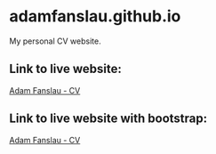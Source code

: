 # adamfanslau.github.io
My personal CV website.

## Link to live website:
[Adam Fanslau - CV](https://adamfanslau.github.io/)

## Link to live website with bootstrap:
[Adam Fanslau - CV](https://adamfanslau.github.io/bootstrap/)